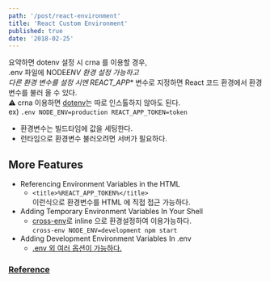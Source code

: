 ```yaml
---
path: '/post/react-environment'
title: 'React Custom Environment'
published: true
date: '2018-02-25'
---
```


요약하면 dotenv 설정 시 crna 를 이용할 경우, <br/>.env 파일에 NODE*ENV 환경 설정 가능하고 <br/>다른 환경 변수를 설정 시엔 REACT_APP*\* 변수로 지정하면 React 코드 환경에서 환경변수를 불러 올 수 있다. <br/>
:warning: crna 이용하면 [dotenv](https://github.com/motdotla/dotenv)는 따로 인스톨하지 않아도 된다. <br/>
ex) `.env NODE_ENV=production REACT_APP_TOKEN=token` <br/>

- 환경변수는 빌드타임에 값을 세팅한다.
- 런타임으로 환경변수 불러오려면 서버가 필요하다.
  <br/>

## More Features

- Referencing Environment Variables in the HTML
  - `<title>%REACT_APP_TOKEN%</title>` <br/>
    이런식으로 환경변수를 HTML 에 직접 접근 가능하다.
- Adding Temporary Environment Variables In Your Shell
  - [cross-env](https://github.com/kentcdodds/cross-env)로 inline 으로 환경설정하여 이용가능하다. <br/>
    `cross-env NODE_ENV=development npm start`
- Adding Development Environment Variables In .env
  - [.env 외 여러 옵션이 가능하다.](https://github.com/facebook/create-react-app/blob/next/packages/react-scripts/template/README.md#adding-development-environment-variables-in-env)

### [Reference](https://github.com/facebook/create-react-app/blob/next/packages/react-scripts/template/README.md#adding-custom-environment-variables)
